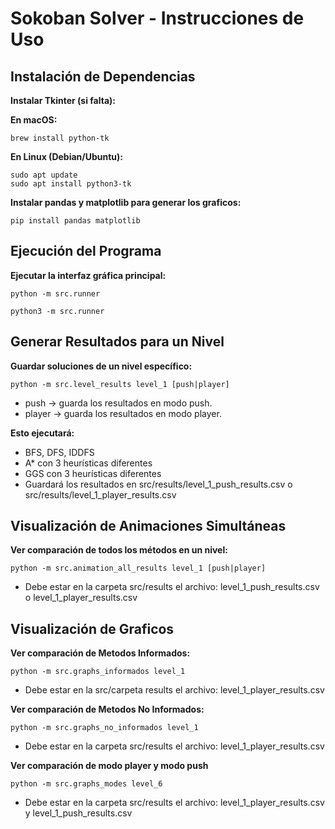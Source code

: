 # Sokoban Solver - Instrucciones de Uso

## Instalación de Dependencias

**Instalar Tkinter (si falta):**

**En macOS:**
```
brew install python-tk
```

**En Linux (Debian/Ubuntu):**
```
sudo apt update
sudo apt install python3-tk
```

**Instalar pandas y matplotlib para generar los graficos:**
```
pip install pandas matplotlib
```

## Ejecución del Programa

**Ejecutar la interfaz gráfica principal:**
```
python -m src.runner
```
```
python3 -m src.runner
```

## Generar Resultados para un Nivel

**Guardar soluciones de un nivel específico:**
```
python -m src.level_results level_1 [push|player]
```
- push → guarda los resultados en modo push.
- player → guarda los resultados en modo player.

**Esto ejecutará:**
- BFS, DFS, IDDFS
- A* con 3 heurísticas diferentes
- GGS con 3 heurísticas diferentes
- Guardará los resultados en src/results/level_1_push_results.csv o src/results/level_1_player_results.csv


## Visualización de Animaciones Simultáneas

**Ver comparación de todos los métodos en un nivel:**
```
python -m src.animation_all_results level_1 [push|player]
```
- Debe estar en la carpeta src/results el archivo: level_1_push_results.csv o level_1_player_results.csv


## Visualización de Graficos

**Ver comparación de Metodos Informados:**
```
python -m src.graphs_informados level_1
```
- Debe estar en la src/carpeta results el archivo: level_1_player_results.csv


**Ver comparación de Metodos No Informados:**
```
python -m src.graphs_no_informados level_1
```
- Debe estar en la carpeta src/results el archivo: level_1_player_results.csv


**Ver comparación de modo player y modo push**
```
python -m src.graphs_modes level_6
```
- Debe estar en la carpeta src/results el archivo: level_1_player_results.csv y level_1_push_results.csv
